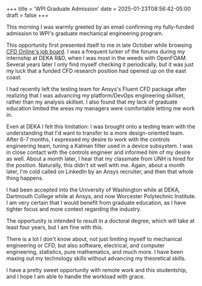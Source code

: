 +++
title = 'WPI Graduate Admission'
date = 2025-01-23T08:56:42-05:00
draft = false
+++

This morning I was warmly greeted by an email confirming my fully-funded admission to WPI's graduate mechanical engineering program.

This opportunity first presented itself to me in late October while browsing [CFD Online's job board](https://cfd-online.com/Jobs). I was a frequent lurker of the forums during my internship at DEKA R&D, when I was most in the weeds with OpenFOAM. Several years later I only find myself checking it periodically, but it was just my luck that a funded CFD research position had opened up on the east coast.

I had recently left the testing team for Ansys's Fluent CFD package after realizing that I was advancing my platform/DevOps engineering skillset, rather than my analysis skillset. I also found that my lack of graduate education limited the areas my managers were comfortable letting me work in.

Even at DEKA I felt this limitation:
I was brought onto a testing team with the understanding that I'd want to transfer to a more design-oriented team. After 6-7 months, I expressed my desire to work with the controls engineering team, tuning a Kalman filter used in a device subsystem. I was in close contact with the controls engineer and informed him of my desire as well. About a month later, I hear that my classmate from UNH is hired for the position. Naturally, this didn't sit well with me. Again, about a month later, I'm cold called on LinkedIn by an Ansys recruiter, and then that whole thing happens.

I had been accepted into the University of Washington while at DEKA, Dartmouth College while at Ansys, and now Worcester Polytechnic Institute. I am very certain that I would benefit from graduate education, as I have tighter focus and more context regarding the industry.

The opportunity is intended to result in a doctoral degree, which will take at least four years, but I am fine with this. 

There is a lot I don't know about, not just limiting myself to mechanical engineering or CFD, but also software, electrical, and computer engineering, statistics, pure mathematics, and much more. I have been maxing out my technology skills without advancing my theoretical skills.

I have a pretty sweet opportunity with remote work and this studentship, and I hope I am able to handle the workload with grace.
